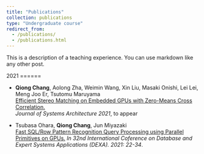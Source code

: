 ```yaml
---
title: "Publications"
collection: publications
type: "Undergraduate course"
redirect_from: 
  - /publications/
  - /publications.html
---
```


This is a description of a teaching experience. You can use markdown like any other post.

2021 ====== 

* **Qiong Chang**, Aolong Zha, Weimin Wang, Xin Liu, Masaki Onishi, Lei Lei,
Meng Joo Er, Tsutomu Maruyama<br />
<ins>Efficient Stereo Matching on Embedded GPUs with Zero-Means Cross Correlation.</ins><br />
_Journal of Systems Architecture 2021_, to appear 

* Tsubasa Ohara, **Qiong Chang**, Jun Miyazaki<br /> 
<ins>Fast SQL/Row Pattern Recognition Query Processing using Parallel Primitives on GPUs.</ins> 
_In 32nd International Coference on Database and Expert Systems Applications (DEXA). 2021: 22-34_.